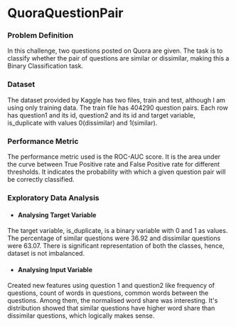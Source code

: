 # QuoraQuestionPair

### Problem Definition
In this challenge, two questions posted on Quora are given. The task is to classify whether the pair of questions are similar or dissimilar, making this a Binary Classification task.

### Dataset
The dataset provided by Kaggle has two files, train and test, although I am using only training data. The train file has 404290 question pairs. Each row has question1 and its id, question2 and its id and target variable, is_duplicate with values 0(dissimilar) and 1(similar).

### Performance Metric
The performance metric used is the ROC-AUC score. It is the area under the curve between True Positive rate and False Positive rate for different thresholds. It indicates  the probability with which a given question pair will be correctly classified.

### Exploratory Data Analysis
* #### Analysing Target Variable
The target variable, is_duplicate, is a binary variable with 0 and 1 as values. The percentage of similar questions were 36.92 and dissimilar questions were 63.07. There is significant representation of both the classes, hence, dataset is not imbalanced.

* #### Analysing Input Variable
Created new features using question 1 and question2 like frequency of questions, count of words in questions, common words between the questions. Among them, the normalised word share was interesting. It's distribution showed that similar questions have higher word share than dissimilar questions, which logically makes sense.




